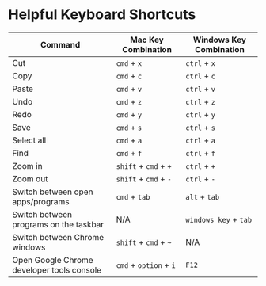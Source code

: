 # Helpful Keyboard Shortcuts

| Command                                    | Mac Key Combination    | Windows Key Combination |
| ------------------------------------------ | ---------------------- | ----------------------- |
| Cut                                        | `cmd` + `x`            | `ctrl` + `x`            |
| Copy                                       | `cmd` + `c`            | `ctrl` + `c`            |
| Paste                                      | `cmd` + `v`            | `ctrl` + `v`            |
| Undo                                       | `cmd` + `z`            | `ctrl` + `z`            |
| Redo                                       | `cmd` + `y`            | `ctrl` + `y`            |
| Save                                       | `cmd` + `s`            | `ctrl` + `s`            |
| Select all                                 | `cmd` + `a`            | `ctrl` + `a`            |
| Find                                       | `cmd` + `f`            | `ctrl` + `f`            |
| Zoom in                                    | `shift` + `cmd` + `+`  | `ctrl` + `+`            |
| Zoom out                                   | `shift` + `cmd` + `-`  | `ctrl` + `-`            |
| Switch between open apps/programs          | `cmd` + `tab`          | `alt` + `tab`           |
| Switch between programs on the taskbar     | N/A                    | `windows key` + `tab`   |
| Switch between Chrome windows              | `shift` + `cmd` + `~`  | N/A                     |
| Open Google Chrome developer tools console | `cmd` + `option` + `i` | `F12`                   |
